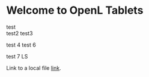 # Welcome to OpenL Tablets

test  
test2
test3
 
 test 4
 test 6
 
 test 7 LS
 
Link to a local file [link](Test.xlsx).
